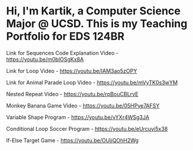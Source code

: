 # Hi, I'm Kartik, a Computer Science Major @ UCSD. This is my Teaching Portfolio for EDS 124BR

Link for Sequences Code Explanation Video - https://youtu.be/m0blOSgKx8A

Link for Loop Video - https://youtu.be/IAM3ao5zOPY

Link for Animal Parade Loop Video - https://youtu.be/mVyTK0s3wYM

Nested Repeat Video - https://youtu.be/rpBouCBLrvE

Monkey Banana Game Video - https://youtu.be/05HPye7AFSY

Variable Shape Program - https://youtu.be/vYXr4WSg3JA

Conditional Loop Soccer Program - https://youtu.be/eUrcuyi5x38 

If-Else Target Game - https://youtu.be/OUjjQOhH2Wg 
